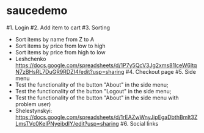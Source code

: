 # saucedemo
#1. Login
#2. Add item to cart
#3. Sorting
- Sort items by name from Z to A
- Sort items by price from low to high
- Sort items by price from high to low
- Leshchenko https://docs.google.com/spreadsheets/d/1P7y5QcV3Jg2xms81lceW6ltqN7zBHsRL7DuGR9RDZI4/edit?usp=sharing
#4. Checkout page
#5. Side menu
- Test the functionality of the button "About" in the side menu;
- Test the functionality of the button "Logout" in the side menu;
- Test the functionality of the button "About" in the side menu with problem user)
- Shelestynskyi: https://docs.google.com/spreadsheets/d/1rEAZwWnyJipEgaDbthBmlt3ZLmsTVc0KeIPNyeibdIY/edit?usp=sharing 
#6. Social links
